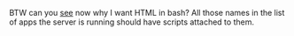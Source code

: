 BTW can you <a href="http://scripting.com/images/2020/07/02/webserverasos.png">see</a> now why I want HTML in bash? All those names in the list of apps the server is running should have scripts attached to them.
